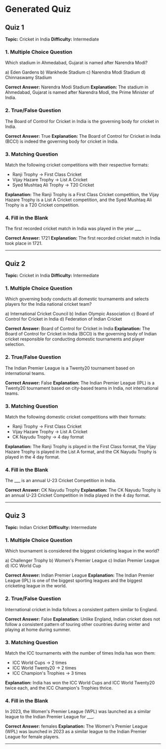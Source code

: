 # Generated Quiz

## Quiz 1

**Topic:** Cricket in India
**Difficulty:** Intermediate

### 1. Multiple Choice Question
Which stadium in Ahmedabad, Gujarat is named after Narendra Modi?

a) Eden Gardens
b) Wankhede Stadium
c) Narendra Modi Stadium
d) Chinnaswamy Stadium

**Correct Answer:** Narendra Modi Stadium
**Explanation:** The stadium in Ahmedabad, Gujarat is named after Narendra Modi, the Prime Minister of India.

### 2. True/False Question
The Board of Control for Cricket in India is the governing body for cricket in India.

**Correct Answer:** True
**Explanation:** The Board of Control for Cricket in India (BCCI) is indeed the governing body for cricket in India.

### 3. Matching Question
Match the following cricket competitions with their respective formats:

- Ranji Trophy → First Class Cricket
- Vijay Hazare Trophy → List A Cricket
- Syed Mushtaq Ali Trophy → T20 Cricket

**Explanation:** The Ranji Trophy is a First Class Cricket competition, the Vijay Hazare Trophy is a List A Cricket competition, and the Syed Mushtaq Ali Trophy is a T20 Cricket competition.

### 4. Fill in the Blank
The first recorded cricket match in India was played in the year ___

**Correct Answer:** 1721
**Explanation:** The first recorded cricket match in India took place in 1721.

---

## Quiz 2

**Topic:** Cricket in India
**Difficulty:** Intermediate

### 1. Multiple Choice Question
Which governing body conducts all domestic tournaments and selects players for the India national cricket team?

a) International Cricket Council
b) Indian Olympic Association
c) Board of Control for Cricket in India
d) Federation of Indian Cricket

**Correct Answer:** Board of Control for Cricket in India
**Explanation:** The Board of Control for Cricket in India (BCCI) is the governing body of Indian cricket responsible for conducting domestic tournaments and player selection.

### 2. True/False Question
The Indian Premier League is a Twenty20 tournament based on international teams.

**Correct Answer:** False
**Explanation:** The Indian Premier League (IPL) is a Twenty20 tournament based on city-based teams in India, not international teams.

### 3. Matching Question
Match the following domestic cricket competitions with their formats:

- Ranji Trophy → First Class Cricket
- Vijay Hazare Trophy → List A Cricket
- CK Nayudu Trophy → 4 day format

**Explanation:** The Ranji Trophy is played in the First Class format, the Vijay Hazare Trophy is played in the List A format, and the CK Nayudu Trophy is played in the 4 day format.

### 4. Fill in the Blank
The ___ is an annual U-23 Cricket Competition in India.

**Correct Answer:** CK Nayudu Trophy
**Explanation:** The CK Nayudu Trophy is an annual U-23 Cricket Competition in India played in the 4 day format.

---

## Quiz 3

**Topic:** Indian Cricket
**Difficulty:** Intermediate

### 1. Multiple Choice Question
Which tournament is considered the biggest cricketing league in the world?

a) Challenger Trophy
b) Women's Premier League
c) Indian Premier League
d) ICC World Cup

**Correct Answer:** Indian Premier League
**Explanation:** The Indian Premier League (IPL) is one of the biggest sporting leagues and the biggest cricketing league in the world.

### 2. True/False Question
International cricket in India follows a consistent pattern similar to England.

**Correct Answer:** False
**Explanation:** Unlike England, Indian cricket does not follow a consistent pattern of touring other countries during winter and playing at home during summer.

### 3. Matching Question
Match the ICC tournaments with the number of times India has won them:

- ICC World Cups → 2 times
- ICC World Twenty20 → 2 times
- ICC Champion's Trophies → 3 times

**Explanation:** India has won the ICC World Cups and ICC World Twenty20 twice each, and the ICC Champion's Trophies thrice.

### 4. Fill in the Blank
In 2023, the Women's Premier League (WPL) was launched as a similar league to the Indian Premier League for ___.

**Correct Answer:** females
**Explanation:** The Women's Premier League (WPL) was launched in 2023 as a similar league to the Indian Premier League for female players.

---

